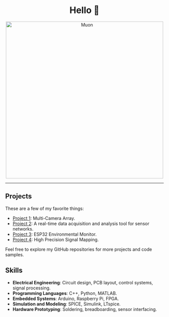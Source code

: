<h1 align="center">Hello 👋</h1>

<p align="center">
  <img src="https://lasers.llnl.gov/sites/lasers/files/styles/scaled_425h/public/2023-11/muon.jpg" alt="Muon" width="500">
</p>

---

## Projects

These are a few of my favorite things:

- [Project 1](https://github.com/Basis-Spline/MultiCameraArray): Multi-Camera Array.
- [Project 2](https://github.com/Basis-Spline/HabitatMonitor): A real-time data acquisition and analysis tool for sensor networks.
- [Project 3](https://github.com/Basis-Spline/ESP32-EnvMonitor): ESP32 Environmental Monitor.
- [Project 4](https://github.com/your-username/project-4): High Precision Signal Mapping.

Feel free to explore my GitHub repositories for more projects and code samples.

## Skills

- **Electrical Engineering**: Circuit design, PCB layout, control systems, signal processing.
- **Programming Languages**: C++, Python, MATLAB.
- **Embedded Systems**: Arduino, Raspberry Pi, FPGA.
- **Simulation and Modeling**: SPICE, Simulink, LTspice.
- **Hardware Prototyping**: Soldering, breadboarding, sensor interfacing.
